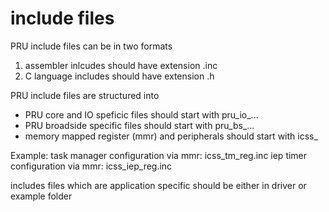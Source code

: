 # include files 

PRU include files can be in two formats 
1. assembler inlcudes should have extension .inc
2. C language includes should have extension .h

PRU include files are structured into 
- PRU core and IO speficic files should start with pru_io_...
- PRU broadside specific files should start with pru_bs_...
- memory mapped register (mmr) and peripherals should start with icss_

Example:
task manager configuration via mmr: icss_tm_reg.inc
iep timer configuration via mmr: icss_iep_reg.inc

includes files which are application specific should be either in driver or example folder
 